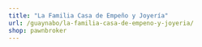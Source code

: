 ```yaml
---
title: "La Familia Casa de Empeño y Joyería"
url: /guaynabo/la-familia-casa-de-empeno-y-joyeria/
shop: pawnbroker
---
```

